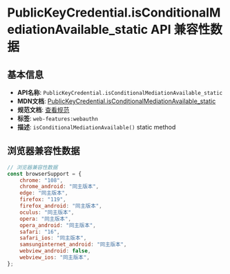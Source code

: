 # PublicKeyCredential.isConditionalMediationAvailable_static API 兼容性数据

## 基本信息

- **API名称**: `PublicKeyCredential.isConditionalMediationAvailable_static`
- **MDN文档**: [PublicKeyCredential.isConditionalMediationAvailable_static](https://developer.mozilla.org/docs/Web/API/PublicKeyCredential/isConditionalMediationAvailable_static)
- **规范文档**: [查看规范](https://w3c.github.io/webauthn/#dom-publickeycredential-isconditionalmediationavailable)
- **标签**: `web-features:webauthn`
- **描述**: `isConditionalMediationAvailable()` static method

## 浏览器兼容性数据

```javascript
// 浏览器兼容性数据
const browserSupport = {
    chrome: "108",
    chrome_android: "同主版本",
    edge: "同主版本",
    firefox: "119",
    firefox_android: "同主版本",
    oculus: "同主版本",
    opera: "同主版本",
    opera_android: "同主版本",
    safari: "16",
    safari_ios: "同主版本",
    samsunginternet_android: "同主版本",
    webview_android: false,
    webview_ios: "同主版本",
};

```


